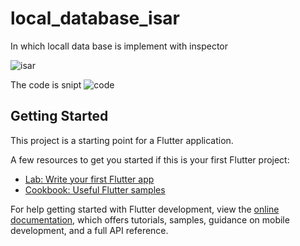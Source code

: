 # local_database_isar

In which locall data base is implement with inspector

![isar](https://user-images.githubusercontent.com/111581093/225591572-78e28b5a-23a6-4c92-a870-5aae349518ca.PNG)

The code is snipt
![code](https://user-images.githubusercontent.com/111581093/225591633-19f29d9b-20e7-48ec-8a08-961420aa29d9.PNG)


## Getting Started

This project is a starting point for a Flutter application.

A few resources to get you started if this is your first Flutter project:

- [Lab: Write your first Flutter app](https://docs.flutter.dev/get-started/codelab)
- [Cookbook: Useful Flutter samples](https://docs.flutter.dev/cookbook)

For help getting started with Flutter development, view the
[online documentation](https://docs.flutter.dev/), which offers tutorials,
samples, guidance on mobile development, and a full API reference.
